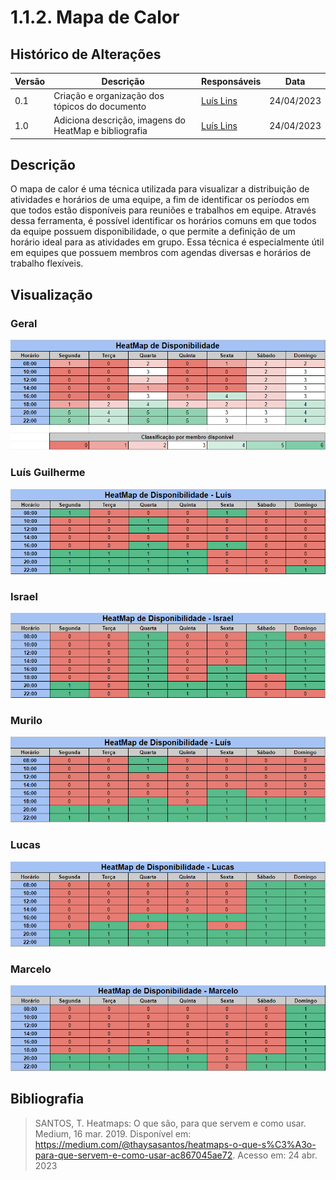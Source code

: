 # 1.1.2. Mapa de Calor

## Histórico de Alterações

| Versão | Descrição | Responsáveis | Data |
| -- | -- | -- | -- |
| 0.1  | Criação e organização dos tópicos do documento | [Luís Lins](https://github.com/luisgaboardi) | 24/04/2023 |
| 1.0  | Adiciona descrição, imagens do HeatMap e bibliografia | [Luís Lins](https://github.com/luisgaboardi) | 24/04/2023 |

## Descrição
O mapa de calor é uma técnica utilizada para visualizar a distribuição de atividades e horários de uma equipe, a fim de identificar os períodos em que todos estão disponíveis para reuniões e trabalhos em equipe. Através dessa ferramenta, é possível identificar os horários comuns em que todos da equipe possuem disponibilidade, o que permite a definição de um horário ideal para as atividades em grupo. Essa técnica é especialmente útil em equipes que possuem membros com agendas diversas e horários de trabalho flexíveis.

## Visualização

### Geral
![MapaCalor - Geral](../Imagens/MapaCalor/Geral.png)

### Luís Guilherme
![MapaCalor - Luís](../Imagens/MapaCalor/Luis.png)

### Israel
![MapaCalor - Israel](../Imagens/MapaCalor/Israel.png)

### Murilo
![MapaCalor - Murilo](../Imagens/MapaCalor/Murilo.png)

### Lucas
![MapaCalor - Lucas](../Imagens/MapaCalor/Lucas.png)

### Marcelo
![MapaCalor - Marcelo](../Imagens/MapaCalor/Marcelo.png)


## Bibliografia
> SANTOS, T. Heatmaps: O que são, para que servem e como usar. Medium, 16 mar. 2019. Disponível em: <https://medium.com/@thaysasantos/heatmaps-o-que-s%C3%A3o-para-que-servem-e-como-usar-ac867045ae72>. Acesso em: 24 abr. 2023
